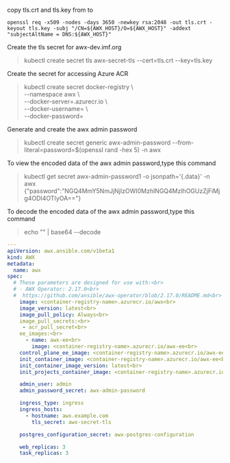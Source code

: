 
copy tls.crt and tls.key from to 
``` 
openssl req -x509 -nodes -days 3650 -newkey rsa:2048 -out tls.crt -keyout tls.key -subj "/CN=${AWX_HOST}/O=${AWX_HOST}" -addext "subjectAltName = DNS:${AWX_HOST}"
```
Create the tls secret for awx-dev.imf.org
<blockquote>
kubectl create secret tls awx-secret-tls --cert=tls.crt  --key=tls.key 
</blockquote>
Create the secret for accessing Azure ACR <p>
<blockquote>
kubectl create secret docker-registry  \<br>
    --namespace awx \<br>
    --docker-server=<container-registry-name>.azurecr.io \<br>
    --docker-username=<service-principal-ID> \<br>
    --docker-password=<service-principal-password><br>
</blockquote>
<p>
Generate and create the awx admin password <br>
<blockquote>
kubectl create secret generic awx-admin-password --from-literal=password=$(openssl rand -hex 5) -n awx
</blockquote>
<p>
To view the encoded data of the awx admin password,type this command
<blockquote>
kubectl get secret awx-admin-password1 -o jsonpath='{.data}' -n awx <br>
{"password":"NGQ4MmY5NmJjNjIzOWI0MzhlNGQ4MzlhOGUzZjFiMjg4ODI4OTIyOA=="}
</blockquote>
To decode the encoded data of the awx admin password,type this command
<blockquote>
echo "<encoded-string>" | base64 --decode
</blockquote>








```yaml
--- 
apiVersion: awx.ansible.com/v1beta1 
kind: AWX
metadata:
  name: awx
spec:
  # These parameters are designed for use with:<br>
  # - AWX Operator: 2.17.0<br> 
  #  https://github.com/ansible/awx-operator/blob/2.17.0/README.md<br> 
    image: <container-registry-name>.azurecr.io/awx<br>
    image_version: latest<br>
    image_pull_policy: Always<br>
    image_pull_secrets:<br>
     - acr_pull_secret<br>
    ee_images:<br>
      - name: awx-ee<br>
        image: <container-registry-name>.azurecr.io/awx-ee<br>
    control_plane_ee_image: <container-registry-name>.azurecr.io/awx-ee:latest<br>
    init_container_image: <container-registry-name>.azurecr.io/awx-ee<br>
    init_container_image_version: latest<br>
    init_projects_container_image: <container-registry-name>.azurecr.io/centos:stream9<br>

    admin_user: admin
    admin_password_secret: awx-admin-password

    ingress_type: ingress
    ingress_hosts:
      - hostname: awx.example.com
        tls_secret: awx-secret-tls

    postgres_configuration_secret: awx-postgres-configuration

    web_replicas: 3
    task_replicas: 3
```	
